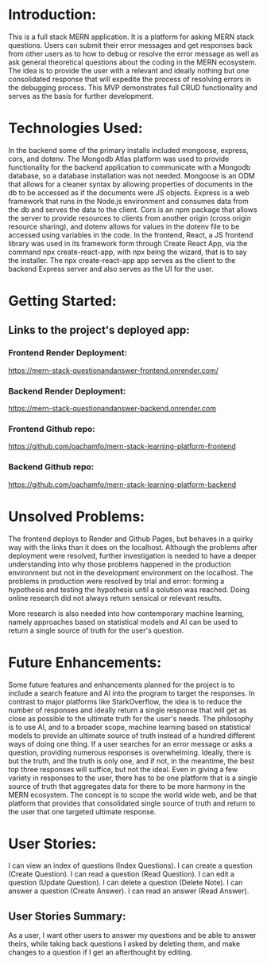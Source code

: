 # Introduction:

This is a full stack MERN application. It is a platform for asking MERN stack questions. Users
can submit their error messages and get responses back from other users as to how to debug or
resolve the error message as well as ask general theoretical questions about the coding in the
MERN ecosystem. The idea is to provide the user with a relevant and ideally nothing but one consolidated response that will expedite the process of resolving errors in the debugging process. This MVP demonstrates full CRUD functionality and serves as the basis for further development.

# Technologies Used:

In the backend some of the primary installs included mongoose, express, cors, and dotenv. The Mongodb Atlas platform was used to provide functionality for the backend application to communicate with a Mongodb database, so a database installation was not needed. Mongoose is an ODM that allows for a cleaner syntax by allowing properties of documents in the db to be accessed as if the documents were JS objects. Express is a web framework that runs in the Node.js environment and consumes data from the db and serves the data to the client. Cors is an npm package that allows the server to provide resources to clients from another origin (cross origin resource sharing), and dotenv allows for values in the dotenv file to be accessed using variables in the code. In the frontend, React, a JS frontend library was used in its framework form through Create React App, via the command npx create-react-app, with npx being the wizard, that is to say the installer. The npx create-react-app app serves as the client to the backend Express server and also serves as the UI for the user.

# Getting Started:

## Links to the project's deployed app:

### Frontend Render Deployment:

https://mern-stack-questionandanswer-frontend.onrender.com/

### Backend Render Deployment:

https://mern-stack-questionandanswer-backend.onrender.com

### Frontend Github repo:

https://github.com/oachamfo/mern-stack-learning-platform-frontend

### Backend Github repo:

https://github.com/oachamfo/mern-stack-learning-platform-backend

# Unsolved Problems:

The frontend deploys to Render and Github Pages, but behaves in a quirky way with the links than it does on the localhost. Although the problems after deployment were resolved, further investigation is needed to have a deeper understanding into why those problems happened in the production environment but not in the development environment on the localhost. The problems in production were resolved by trial and error: forming a hypothesis and testing the hypothesis until a solution was reached. Doing online research did not always return sensical or relevant results.

More research is also needed into how contemporary machine learning, namely approaches based on statistical models and AI can be used to return a single source of truth for the user's question.

# Future Enhancements:

Some future features and enhancements planned for the project is to include a search feature and AI into the program to target the responses. In contrast to major platforms like StarkOverflow, the idea is to reduce the number of responses and ideally return a single response that will get as close as possible to the ultimate truth for the user's needs. The philosophy is to use AI, and to a broader scope, machine learning based on statistical models to provide an ultimate source of truth instead of a hundred different ways of doing one thing. If a user searches for an error message or asks a question, providing numerous responses is overwhelming. Ideally, there is but the truth, and the truth is only one, and if not, in the meantime, the best top three responses will suffice, but not the ideal. Even in giving a few variety in responses to the user, there has to be one platform that is a single source of truth that aggregates data for there to be more harmony in the MERN ecosystem. The concept is to scope the world wide web, and be that platform that provides that consolidated single source of truth and return to the user that one targeted ultimate response.

# User Stories:

I can view an index of questions (Index Questions).
I can create a question (Create Question).
I can read a question (Read Question).
I can edit a question (Update Question).
I can delete a question (Delete Note).
I can answer a question (Create Answer).
I can read an answer (Read Answer).

## User Stories Summary:

As a user, I want other users to answer my questions and be able to answer theirs,
while taking back questions I asked by deleting them, and make changes
to a question if I get an afterthought by editing.
